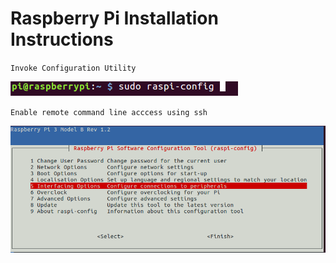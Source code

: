 # Raspberry Pi Installation Instructions
`Invoke Configuration Utility`

![Alt text](/docs/images/1.png)

`Enable remote command line acccess using ssh`

![Step 1](https://github.com/stteff/An-Open-Educational-RPi-Robot/blob/master/docs/images/2.png)
